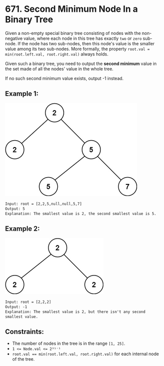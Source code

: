 # 671. Second Minimum Node In a Binary Tree

Given a non-empty special binary tree consisting of nodes with the non-negative value, where each node in this tree has exactly `two` or `zero` sub-node. If the node has two sub-nodes, then this node's value is the smaller value among its two sub-nodes. More formally, the property `root.val = min(root.left.val, root.right.val)` always holds.

Given such a binary tree, you need to output the **second minimum** value in the set made of all the nodes' value in the whole tree.

If no such second minimum value exists, output -1 instead.

## Example 1:

![Example 1](example1.png)

```
Input: root = [2,2,5,null,null,5,7]
Output: 5
Explanation: The smallest value is 2, the second smallest value is 5.
```

## Example 2:

![Example 2](example2.png)

```
Input: root = [2,2,2]
Output: -1
Explanation: The smallest value is 2, but there isn't any second smallest value.
```

## Constraints:

- The number of nodes in the tree is in the range `[1, 25]`.
- `1 <= Node.val <= 2³¹⁻¹`
- `root.val == min(root.left.val, root.right.val)` for each internal node of the tree.
